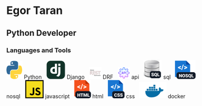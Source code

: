 # Egor Taran

## Python Developer

### Languages and Tools
[![Python](https://github.com/egortaran/egortaran/blob/main/python.svg)](https://github.com/egortaran/egortaran/blob/main/python.svg) Python &nbsp;
[![django_framework](https://github.com/egortaran/egortaran/blob/main/django_framework.svg)](https://github.com/egortaran/egortaran/blob/main/django_framework.svg) Django &nbsp;
[![drf](https://github.com/egortaran/egortaran/blob/main/drf.png)](https://github.com/egortaran/egortaran/blob/main/drf.png) DRF &nbsp;
[![api](https://github.com/egortaran/egortaran/blob/main/api.png)](https://github.com/egortaran/egortaran/blob/main/api.png) api &nbsp;
[![sql](https://github.com/egortaran/egortaran/blob/main/sql.svg)](https://github.com/egortaran/egortaran/blob/main/sql.svg) sql &nbsp;
[![nosql](https://github.com/egortaran/egortaran/blob/main/nosql.svg)](https://github.com/egortaran/egortaran/blob/main/nosql.svg) nosql &nbsp; 
[![javascript](https://github.com/egortaran/egortaran/blob/main/javascript.svg)](https://github.com/egortaran/egortaran/blob/main/javascript.svg) javascript &nbsp;
[![html](https://github.com/egortaran/egortaran/blob/main/html.svg)](https://github.com/egortaran/egortaran/blob/main/html.svg) html &nbsp;
[![css](https://github.com/egortaran/egortaran/blob/main/css.svg)](https://github.com/egortaran/egortaran/blob/main/css.svg) css &nbsp;
[![docker](https://github.com/egortaran/egortaran/blob/main/docker.png)](https://github.com/egortaran/egortaran/blob/main/docker.png) docker &nbsp;




